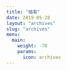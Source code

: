 ```yaml
---
title: "檔案"
date: 2019-05-28
layout: "archives"
slug: "archives"
menu:
  main:
    weight: -70
    params:
      icon: archives
---
```

